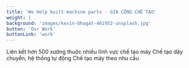 ```yaml
---
title: 'We Help built machine parts - GIA CÔNG CHẾ TẠO'
weight: 1
background: 'images/kevin-bhagat-461952-unsplash.jpg'
button: 'Our Work'
buttonLink: 'work'
---
```


Liên kết hơn 500 xưởng thuộc nhiều lĩnh vực chế tạo máy
Chế tạo dây chuyền, hệ thống tự động
Chế tạo máy theo nhu cầu
